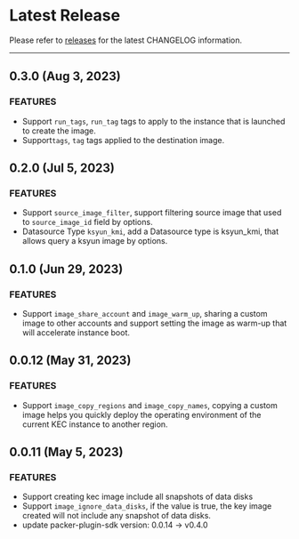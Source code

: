 # Latest Release

Please refer to [releases](https://github.com/kingsoftcloud/packer-plugin-ksyun/releases) for the latest CHANGELOG information.

---
## 0.3.0 (Aug 3, 2023)

### FEATURES

* Support `run_tags`, `run_tag` tags to apply to the instance that is launched to create the image.
* Support`tags`, `tag` tags applied to the destination image.

## 0.2.0 (Jul 5, 2023)

### FEATURES

* Support `source_image_filter`, support filtering source image that used to `source_image_id` field by options.
* Datasource Type `ksyun_kmi`, add a Datasource type is ksyun_kmi, that allows query a ksyun image by options.

## 0.1.0 (Jun 29, 2023)

### FEATURES

* Support `image_share_account` and `image_warm_up`, sharing a custom image to other accounts and support setting the image as warm-up that will accelerate instance boot. 

## 0.0.12 (May 31, 2023)

### FEATURES

* Support `image_copy_regions` and `image_copy_names`, copying a custom image helps you quickly deploy the operating environment of the current KEC instance to another region.


## 0.0.11 (May 5, 2023)

### FEATURES
* Support creating kec image include all snapshots of data disks
* Support `image_ignore_data_disks`, if the value is true, the key image created will not include any snapshot of data disks.
* update packer-plugin-sdk version: 0.0.14 -> v0.4.0
